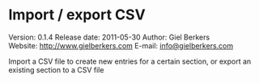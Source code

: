 # Import / export CSV #

Version: 0.1.4
Release date: 2011-05-30
Author: Giel Berkers  
Website: http://www.gielberkers.com
E-mail: info@gielberkers.com

Import a CSV file to create new entries for a certain section, or export an existing section to a CSV file